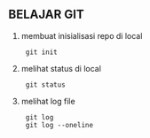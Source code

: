 ## BELAJAR GIT 

1. membuat inisialisasi repo di local

        git init

2. melihat status di local

        git status

3. melihat log file

        git log
        git log --oneline                